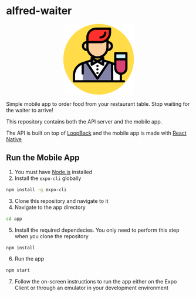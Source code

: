 # alfred-waiter

<p align="center"><img src ="./app/assets/images/icon.png" /></p>

Simple mobile app to order food from your restaurant table. Stop waiting for the waiter to arrive!

This repository contains both the API server and the mobile app.

The API is built on top of [LoopBack](https://loopback.io/) and the mobile app is made with [React Native](https://facebook.github.io/react-native/)

## Run the Mobile App

1. You must have [Node.js](https://nodejs.org/es/) installed
2. Install the `expo-cli` globally

```bash
npm install -g expo-cli
```

3. Clone this repository and navigate to it
4. Navigate to the app directory

```bash
cd app
```

5. Install the required dependecies. You only need to perform this step when you clone the repository

```bash
npm install
```

6. Run the app

```bash
npm start
```

7. Follow the on-screen instructions to run the app either on the Expo Client or through an emulator in your development environment
